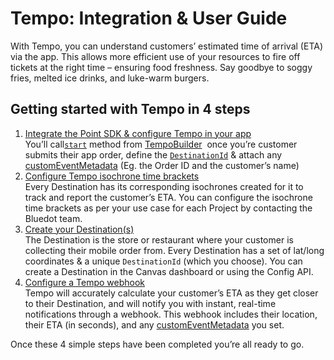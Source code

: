 Tempo: Integration & User Guide
===============================

With Tempo, you can understand customers’ estimated time of arrival (ETA) via the app. This allows more efficient use of your resources to fire off tickets at the right time – ensuring food freshness. Say goodbye to soggy fries, melted ice drinks, and luke-warm burgers.

Getting started with Tempo in 4 steps
-------------------------------------

1.  [Integrate the Point SDK & configure Tempo in your app](https://docs.bluedot.io/tempo/integrate-the-point-sdk-configure-tempo-in-your-app/)  
    You’ll call[`start`](https://android-docs.bluedot.io/-bluedot-s-d-k/au.com.bluedot.point.net.engine/-tempo-service/-tempo-builder/start.html) method from [TempoBuilder](https://android-docs.bluedot.io/-bluedot-s-d-k/au.com.bluedot.point.net.engine/-tempo-service/-tempo-builder/index.html)  once you’re customer submits their app order, define the [`DestinationId`](https://android-docs.bluedot.io/-bluedot-s-d-k/au.com.bluedot.point.net.engine/-tempo-service/-tempo-builder/destination-id.html) & attach any [customEventMetadata](https://docs.bluedot.io/custom-event-metadata/) (Eg. the Order ID and the customer’s name)
2.  [Configure Tempo isochrone time brackets](https://docs.bluedot.io/tempo/configure-tempo-isochrone-time-brackets/)  
    Every Destination has its corresponding isochrones created for it to track and report the customer’s ETA. You can configure the isochrone time brackets as per your use case for each Project by contacting the Bluedot team.
3.  [Create your Destination(s)](https://docs.bluedot.io/tempo/create-your-destinations/)  
    The Destination is the store or restaurant where your customer is collecting their mobile order from. Every Destination has a set of lat/long coordinates & a unique `DestinationId` (which you choose). You can create a Destination in the Canvas dashboard or using the Config API.
4.  [Configure a Tempo webhook](https://docs.bluedot.io/tempo/configure-a-tempo-webhook/)  
    Tempo will accurately calculate your customer’s ETA as they get closer to their Destination, and will notify you with instant, real-time notifications through a webhook. This webhook includes their location, their ETA (in seconds), and any [customEventMetadata](https://docs.bluedot.io/custom-event-metadata/) you set.

Once these 4 simple steps have been completed you’re all ready to go.